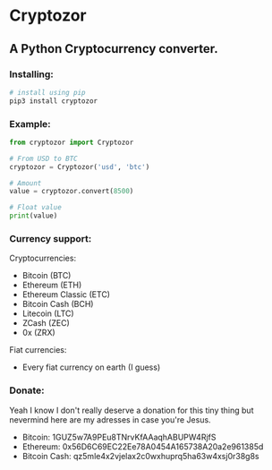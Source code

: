 # Cryptozor

## A Python Cryptocurrency converter.

### Installing:
``` bash
# install using pip
pip3 install cryptozor
```

### Example:
``` python
from cryptozor import Cryptozor

# From USD to BTC
cryptozor = Cryptozor('usd', 'btc')

# Amount
value = cryptozor.convert(8500)

# Float value
print(value) 
```

### Currency support: 

Cryptocurrencies:
* Bitcoin (BTC)
* Ethereum (ETH)
* Ethereum Classic (ETC)
* Bitcoin Cash (BCH)
* Litecoin (LTC)
* ZCash (ZEC)
* 0x (ZRX)

Fiat currencies:
* Every fiat currency on earth (I guess)

### Donate:

Yeah I know I don't really deserve a donation for this tiny thing but nevermind here are my adresses in case you're Jesus.
* Bitcoin: 1GUZ5w7A9PEu8TNrvKfAAaqhABUPW4RjfS
* Ethereum: 0x56D6C69EC22Ee78A0454A165738A20a2e961385d
* Bitcoin Cash: qz5mle4x2vjelax2c0wxhuprq5ha63w4xsj0r38g8s